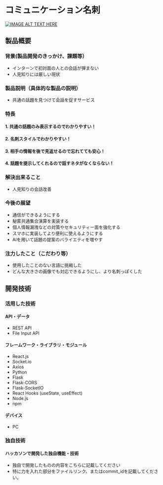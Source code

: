 # コミュニケーション名刺

[![IMAGE ALT TEXT HERE](https://jphacks.com/wp-content/uploads/2024/07/JPHACKS2024_ogp.jpg)](https://www.youtube.com/watch?v=DZXUkEj-CSI)

## 製品概要
### 背景(製品開発のきっかけ、課題等）
* インターンで初対面の人との会話が弾まない
* 人見知りには厳しい現状
### 製品説明（具体的な製品の説明）
* 共通の話題を見つけて会話を促すサービス
### 特長
#### 1. 共通の話題のみ表示するのでわかりやすい！
#### 2. 名刺スタイルでわかりやすい！
#### 3. 相手の情報を後で見返せるので忘れてても安心！
#### 4. 話題を提示してくれるので話すネタがなくならない！

### 解決出来ること
* 人見知りの会話改善
  
### 今後の展望
* 通信ができるようにする
* 秘匿共通集合演算を実装する
* 個人情報漏洩などの対策やセキュリティー面を強化する
* スマホに実装してより便利に使えるようにする
* AIを用いて話題の提案のバライエティを増やす

### 注力したこと（こだわり等）
* 使用したことのない言語に挑戦した
* どんな大きさの画像でも対応できるようにし、より名刺っぽくした

## 開発技術
### 活用した技術
#### API・データ
* REST API
* File Input API

#### フレームワーク・ライブラリ・モジュール
* React.js
* Socket.io 
* Axios
* Python
* Flask
* Flask-CORS
* Flask-SocketIO
* React Hooks (useState, useEffect)
* Node.js
* npm
  
#### デバイス
* PC

### 独自技術
#### ハッカソンで開発した独自機能・技術
* 独自で開発したものの内容をこちらに記載してください
* 特に力を入れた部分をファイルリンク、またはcommit_idを記載してください。

